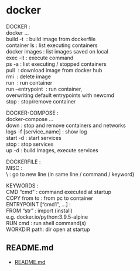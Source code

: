 # docker  
  
  
  
DOCKER :   
docker …  
build -t <image> : build image from dockerfile  
container ls : list executing containers  
docker images : list images saved on local  
exec -it <containerID> <cmd> : execute command  
ps -a : list executing / stopped containers  
pull <image> : download image from docker hub  
rmi <image> : delete image  
run <image>	: run container  
run –entrypoint <newcmd> <image> : run container,  
overwriting default entrypoints with newcmd  
stop <containerID> : stop/remove container  
  
  
  
DOCKER-COMPOSE :   
docker-compose …  
down : stop and remove containers and networks  
logs -f [service_name] : show log  
start -d : start services  
stop : stop services  
up -d : build images, execute services  
  
  
DOCKERFILE :   
MISC :  
\ : go to new line (in same line / command / keyword)  
  
KEYWORDS :  
CMD “cmd”	: command executed at startup  
COPY	from to : from pc to container  
ENTRYPOINT [“cmd1”, …] :   
FROM	“str”	: import (install)  
	e.g. docker.io/python:3.9.5-alpine  
RUN cmd	: run shell command(s)  
WORKDIR path: dir open at startup  
  

## README.md  
*	[README.md](./README.md)  

